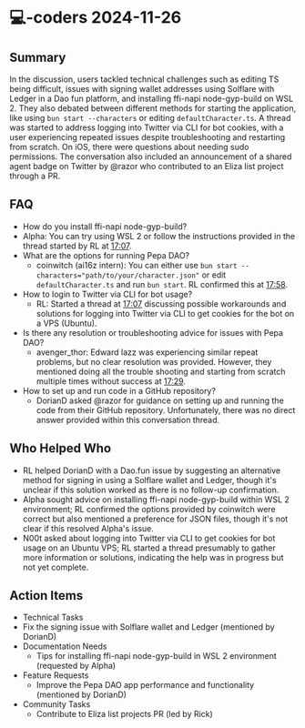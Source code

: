 # 💻-coders 2024-11-26

## Summary

In the discussion, users tackled technical challenges such as editing TS being difficult, issues with signing wallet addresses using Solflare with Ledger in a Dao fun platform, and installing ffi-napi node-gyp-build on WSL 2. They also debated between different methods for starting the application, like using `bun start --characters` or editing `defaultCharacter.ts`. A thread was started to address logging into Twitter via CLI for bot cookies, with a user experiencing repeated issues despite troubleshooting and restarting from scratch. On iOS, there were questions about needing sudo permissions. The conversation also included an announcement of a shared agent badge on Twitter by @razor who contributed to an Eliza list project through a PR.

## FAQ

- How do you install ffi-napi node-gyp-build?
- Alpha: You can try using WSL 2 or follow the instructions provided in the thread started by RL at [17:07](https://fxtwitter.com/rl_crypto/status/1496385857999572736).
- What are the options for running Pepa DAO?
    - coinwitch (ai16z intern): You can either use `bun start --characters="path/to/your/character.json"` or edit `defaultCharacter.ts` and run `bun start`. RL confirmed this at [17:58](https://fxtwitter.com/rl_crypto/status/1496390202101296128).
- How to login to Twitter via CLI for bot usage?
    - RL: Started a thread at [17:07](https://fxtwitter.com/rl_crypto/status/1496385857999572736) discussing possible workarounds and solutions for logging into Twitter via CLI to get cookies for the bot on a VPS (Ubuntu).
- Is there any resolution or troubleshooting advice for issues with Pepa DAO?
    - avenger_thor: Edward lazz was experiencing similar repeat problems, but no clear resolution was provided. However, they mentioned doing all the trouble shooting and starting from scratch multiple times without success at [17:29](https://fxtwitter.com/avenger_thor/status/1496389505207380864).
- How to set up and run code in a GitHub repository?
    - DorianD asked @razor for guidance on setting up and running the code from their GitHub repository. Unfortunately, there was no direct answer provided within this conversation thread.

## Who Helped Who

- RL helped DorianD with a Dao.fun issue by suggesting an alternative method for signing in using a Solflare wallet and Ledger, though it's unclear if this solution worked as there is no follow-up confirmation.
- Alpha sought advice on installing ffi-napi node-gyp-build within WSL 2 environment; RL confirmed the options provided by coinwitch were correct but also mentioned a preference for JSON files, though it's not clear if this resolved Alpha's issue.
- N00t asked about logging into Twitter via CLI to get cookies for bot usage on an Ubuntu VPS; RL started a thread presumably to gather more information or solutions, indicating the help was in progress but not yet complete.

## Action Items

- Technical Tasks
- Fix the signing issue with Solflare wallet and Ledger (mentioned by DorianD)
- Documentation Needs
    - Tips for installing ffi-napi node-gyp-build in WSL 2 environment (requested by Alpha)
- Feature Requests
    - Improve the Pepa DAO app performance and functionality (mentioned by DorianD)
- Community Tasks
    - Contribute to Eliza list projects PR (led by Rick)
